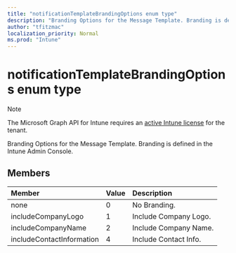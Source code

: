 ```yaml
---
title: "notificationTemplateBrandingOptions enum type"
description: "Branding Options for the Message Template. Branding is defined in the Intune Admin Console."
author: "tfitzmac"
localization_priority: Normal
ms.prod: "Intune"
---
```


# notificationTemplateBrandingOptions enum type

> [!NOTE]
> The Microsoft Graph API for Intune requires an [active Intune license](https://go.microsoft.com/fwlink/?linkid=839381) for the tenant.

Branding Options for the Message Template. Branding is defined in the Intune Admin Console.

## Members
|Member|Value|Description|
|:---|:---|:---|
|none|0|No Branding.|
|includeCompanyLogo|1|Include Company Logo.|
|includeCompanyName|2|Include Company Name.|
|includeContactInformation|4|Include Contact Info.|



